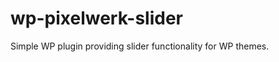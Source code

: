 wp-pixelwerk-slider
===================

Simple WP plugin providing slider functionality for WP themes.
